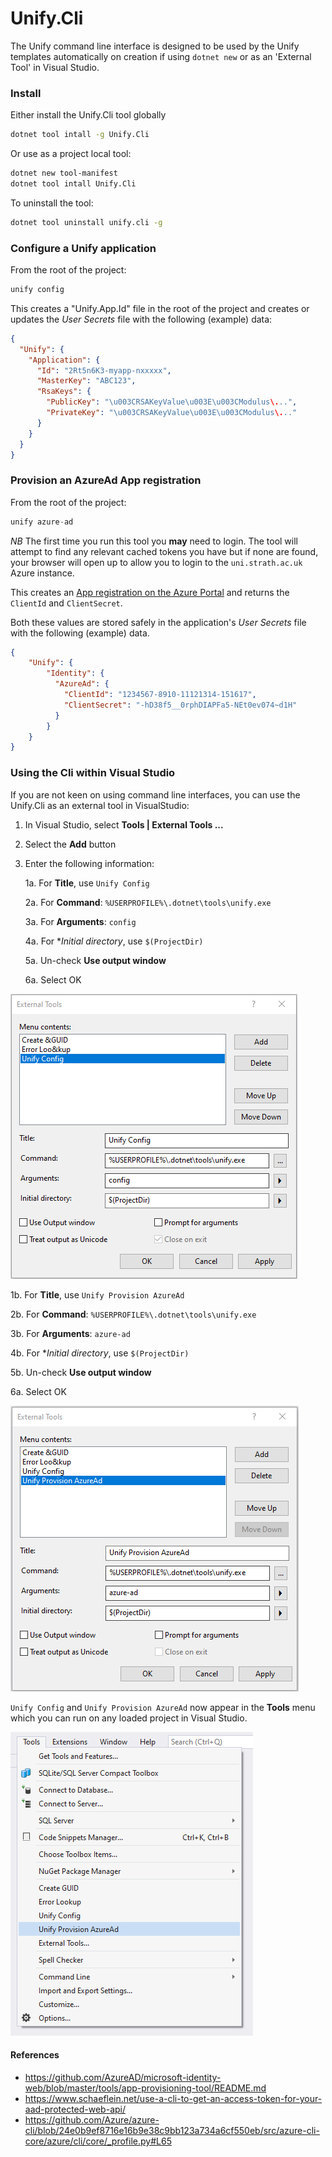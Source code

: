 # Unify.Cli

The Unify command line interface is designed to be used by the Unify templates automatically on creation if using `dotnet new` or as an 'External Tool' in Visual Studio.

### Install

Either install the Unify.Cli tool globally

```bash
dotnet tool intall -g Unify.Cli
```

Or use as a project local tool:

```bash
dotnet new tool-manifest
dotnet tool intall Unify.Cli
```
To uninstall the tool:

```bash
dotnet tool uninstall unify.cli -g
```

### Configure a Unify application

From the root of the project:

```c#
unify config
```
This creates a "Unify.App.Id" file in the root of the project and creates or updates the *User Secrets* file with the following (example) data:

```json
{
  "Unify": {
    "Application": {
      "Id": "2Rt5n6K3-myapp-nxxxxx",
      "MasterKey": "ABC123",
      "RsaKeys": {
        "PublicKey": "\u003CRSAKeyValue\u003E\u003CModulus\...",
        "PrivateKey": "\u003CRSAKeyValue\u003E\u003CModulus\..."
      }
    }
  }
}
```

### Provision an AzureAd App registration

From the root of the project:

```c#
unify azure-ad
```

*NB* The first time you run this tool you **may** need to login. The tool will attempt to find any relevant cached tokens you have but if none are found, your browser will open up to allow you to login to the `uni.strath.ac.uk` Azure instance.

This creates an [App registration on the Azure Portal](https://portal.azure.com/#blade/Microsoft_AAD_IAM/ActiveDirectoryMenuBlade/RegisteredApps) and returns the `ClientId` and `ClientSecret`.

Both these values are stored safely in the application's *User Secrets* file with the following (example) data.

```json
{
	"Unify": {
		"Identity": {
		  "AzureAd": {
			"ClientId": "1234567-8910-11121314-151617",
			"ClientSecret": "-hD38f5__0rphDIAPFa5-NEt0ev074~d1H"
		  }
		}
	}
}
``` 

### Using the Cli within Visual Studio

If you are not keen on using command line interfaces, you can use the Unify.Cli as an external tool in VisualStudio:

1. In Visual Studio, select **Tools | External Tools ...**
2. Select the **Add** button
3. Enter the following information:

   1a. For **Title**, use `Unify Config`
   
   2a. For **Command**: `%USERPROFILE%\.dotnet\tools\unify.exe`
   
   3a. For **Arguments**: `config`
   
   4a. For **Initial directory*, use `$(ProjectDir)`
   
   5a. Un-check **Use output window**
   
   6a. Select OK
   
![image](./assets/images/vs-unify-external-tool-1.png)
   
   1b. For **Title**, use `Unify Provision AzureAd`
   
   2b. For **Command**: `%USERPROFILE%\.dotnet\tools\unify.exe`
   
   3b. For **Arguments**: `azure-ad`
   
   4b. For **Initial directory*, use `$(ProjectDir)`
   
   5b. Un-check **Use output window**
   
   6a. Select OK
   
![image](./assets/images/vs-unify-external-tool-2.png)

`Unify Config` and `Unify Provision AzureAd` now appear in the **Tools** menu which you can run on any loaded project in Visual Studio.

![image](./assets/images/vs-unify-external-tool-3.png)

#### References

* https://github.com/AzureAD/microsoft-identity-web/blob/master/tools/app-provisioning-tool/README.md
* https://www.schaeflein.net/use-a-cli-to-get-an-access-token-for-your-aad-protected-web-api/
* https://github.com/Azure/azure-cli/blob/24e0b9ef8716e16b9e38c9bb123a734a6cf550eb/src/azure-cli-core/azure/cli/core/_profile.py#L65
